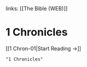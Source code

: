 links: [[The Bible (WEB)]]
# 1 Chronicles

[[1 Chron-01|Start Reading →]]

```query 2021-09-27 15:55
"1 Chronicles"
```